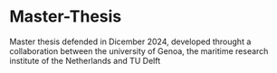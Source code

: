 # Master-Thesis
Master thesis defended in Dicember 2024, developed throught a collaboration between the university of Genoa, the maritime research institute of the Netherlands and TU Delft
